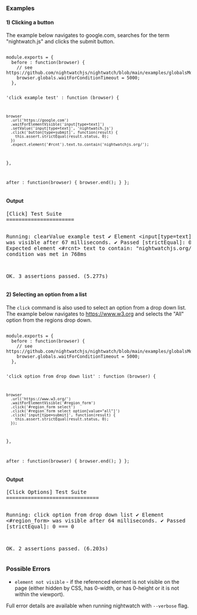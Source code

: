 ### Examples

#### 1) Clicking a button

The example below navigates to google.com, searches for the term "nightwatch.js" and clicks the submit button.

<div class="sample-test">
<pre data-language="javascript" class=" language-javascript"><code class=" language-javascript">
module.exports = {
  before : function(browser) {
    // see https://github.com/nightwatchjs/nightwatch/blob/main/examples/globalsModule.js#L12
    browser.globals.waitForConditionTimeout = 5000;
  },

  'click example test' : function (browser) {

    browser
      .url('https://google.com')
      .waitForElementVisible('input[type=text]')
      .setValue('input[type=text]', 'nightwatch.js')
      .click('button[type=submit]', function(result) {
        this.assert.strictEqual(result.status, 0);
      })
      .expect.element('#rcnt').text.to.contain('nightwatchjs.org/');
  },

  after : function(browser) {
    browser.end();
  }
};
</code></pre>
</div>

#### Output
<div class="sample-test">
<pre data-language="javascript">
[Click] Test Suite
======================

Running:  clearValue example test
 ✔ Element <input[type=text]> was visible after 67 milliseconds.
 ✔ Passed [strictEqual]: 0 === 0
 ✔ Expected element <#rcnt> text to contain: "nightwatchjs.org/" - condition was met in 768ms

OK. 3 assertions passed. (5.277s)
</pre>
</div>

#### 2) Selecting an option from a list

The `click` command is also used to select an option from a drop down list. The example below navigates to https://www.w3.org and selects the "All" option from the regions drop down.

<div class="sample-test">
<pre data-language="javascript" class=" language-javascript"><code class=" language-javascript">
module.exports = {
  before : function(browser) {
    // see https://github.com/nightwatchjs/nightwatch/blob/main/examples/globalsModule.js#L12
    browser.globals.waitForConditionTimeout = 5000;
  },

  'click option from drop down list' : function (browser) {

    browser
      .url('https://www.w3.org/')
      .waitForElementVisible('#region_form')
      .click('#region_form select')
      .click('#region_form select option[value="all"]')
      .click('input[type=submit]', function(result) {
        this.assert.strictEqual(result.status, 0);
      });
  },

  after : function(browser) {
    browser.end();
  }
};
</code></pre>
</div>

#### Output
<div class="sample-test">
<pre data-language="javascript">
[Click Options] Test Suite
==============================

Running:  click option from drop down list
 ✔ Element <#region_form> was visible after 64 milliseconds.
 ✔ Passed [strictEqual]: 0 === 0

OK. 2 assertions passed. (6.203s)
</pre>
</div>

### Possible Errors

- ```element not visible``` - if the referenced element is not visible on the page (either hidden by CSS, has 0-width, or has 0-height or it is not within the viewport).

Full error details are available when running nightwatch with `--verbose` flag.
